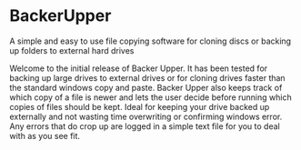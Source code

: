 # BackerUpper

A simple and easy to use file copying software for cloning discs or backing up folders to external hard drives

Welcome to the initial release of Backer Upper. It has been tested for backing up large drives to external drives or for cloning drives faster than the standard windows copy and paste. Backer Upper also keeps track of which copy of a file is newer and lets the user decide before running which copies of files should be kept. Ideal for keeping your drive backed up externally and not wasting time overwriting or confirming windows error. Any errors that do crop up are logged in a simple text file for you to deal with as you see fit.
